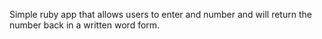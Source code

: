 Simple ruby app that allows users to enter and number and will return the number back in a written word form.
